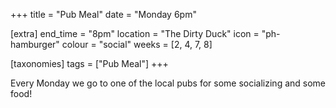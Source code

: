+++
title = "Pub Meal"
date = "Monday 6pm"

[extra]
end_time = "8pm"
location = "The Dirty Duck"
icon = "ph-hamburger"
colour = "social"
weeks = [2, 4, 7, 8]

[taxonomies]
tags = ["Pub Meal"]
+++

Every Monday we go to one of the local pubs for some socializing and some food!
